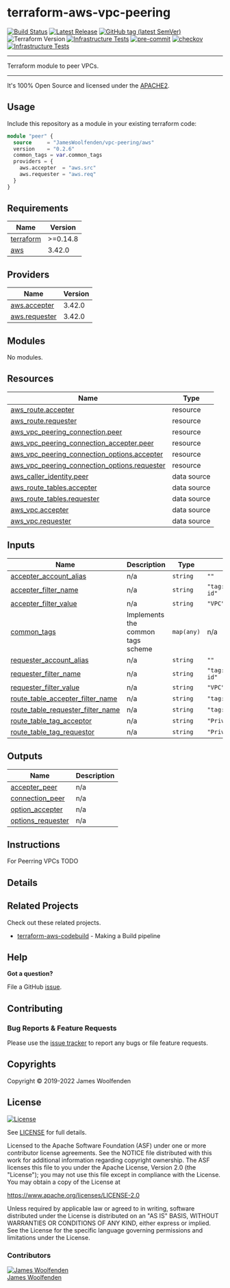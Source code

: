 # terraform-aws-vpc-peering

[![Build Status](https://github.com/JamesWoolfenden/terraform-aws-vpc-peering/workflows/Verify%20and%20Bump/badge.svg?branch=master)](https://github.com/JamesWoolfenden/terraform-aws-vpc-peering)
[![Latest Release](https://img.shields.io/github/release/JamesWoolfenden/terraform-aws-vpc-peering.svg)](https://github.com/JamesWoolfenden/terraform-aws-vpc-peering/releases/latest)
[![GitHub tag (latest SemVer)](https://img.shields.io/github/tag/JamesWoolfenden/terraform-aws-vpc-peering.svg?label=latest)](https://github.com/JamesWoolfenden/terraform-aws-vpc-peering/releases/latest)
![Terraform Version](https://img.shields.io/badge/tf-%3E%3D0.14.0-blue.svg)
[![Infrastructure Tests](https://www.bridgecrew.cloud/badges/github/JamesWoolfenden/terraform-aws-vpc-peering/cis_aws)](https://www.bridgecrew.cloud/link/badge?vcs=github&fullRepo=JamesWoolfenden%2Fterraform-aws-vpc-peering&benchmark=CIS+AWS+V1.2)
[![pre-commit](https://img.shields.io/badge/pre--commit-enabled-brightgreen?logo=pre-commit&logoColor=white)](https://github.com/pre-commit/pre-commit)
[![checkov](https://img.shields.io/badge/checkov-verified-brightgreen)](https://www.checkov.io/)
[![Infrastructure Tests](https://www.bridgecrew.cloud/badges/github/jameswoolfenden/terraform-aws-vpc-peering/general)](https://www.bridgecrew.cloud/link/badge?vcs=github&fullRepo=JamesWoolfenden%2Fterraform-aws-vpc-peering&benchmark=INFRASTRUCTURE+SECURITY)

---

Terraform module to peer VPCs.

---

It's 100% Open Source and licensed under the [APACHE2](LICENSE).

## Usage

Include this repository as a module in your existing terraform code:

```terraform
module "peer" {
  source     = "JamesWoolfenden/vpc-peering/aws"
  version    = "0.2.6"
  common_tags = var.common_tags
  providers = {
    aws.accepter  = "aws.src"
    aws.requester = "aws.req"
  }
}
```

<!-- BEGINNING OF PRE-COMMIT-TERRAFORM DOCS HOOK -->

## Requirements

| Name                                                                     | Version  |
| ------------------------------------------------------------------------ | -------- |
| <a name="requirement_terraform"></a> [terraform](#requirement_terraform) | >=0.14.8 |
| <a name="requirement_aws"></a> [aws](#requirement_aws)                   | 3.42.0   |

## Providers

| Name                                                                           | Version |
| ------------------------------------------------------------------------------ | ------- |
| <a name="provider_aws.accepter"></a> [aws.accepter](#provider_aws.accepter)    | 3.42.0  |
| <a name="provider_aws.requester"></a> [aws.requester](#provider_aws.requester) | 3.42.0  |

## Modules

No modules.

## Resources

| Name                                                                                                                                                       | Type        |
| ---------------------------------------------------------------------------------------------------------------------------------------------------------- | ----------- |
| [aws_route.accepter](https://registry.terraform.io/providers/hashicorp/aws/3.42.0/docs/resources/route)                                                    | resource    |
| [aws_route.requester](https://registry.terraform.io/providers/hashicorp/aws/3.42.0/docs/resources/route)                                                   | resource    |
| [aws_vpc_peering_connection.peer](https://registry.terraform.io/providers/hashicorp/aws/3.42.0/docs/resources/vpc_peering_connection)                      | resource    |
| [aws_vpc_peering_connection_accepter.peer](https://registry.terraform.io/providers/hashicorp/aws/3.42.0/docs/resources/vpc_peering_connection_accepter)    | resource    |
| [aws_vpc_peering_connection_options.accepter](https://registry.terraform.io/providers/hashicorp/aws/3.42.0/docs/resources/vpc_peering_connection_options)  | resource    |
| [aws_vpc_peering_connection_options.requester](https://registry.terraform.io/providers/hashicorp/aws/3.42.0/docs/resources/vpc_peering_connection_options) | resource    |
| [aws_caller_identity.peer](https://registry.terraform.io/providers/hashicorp/aws/3.42.0/docs/data-sources/caller_identity)                                 | data source |
| [aws_route_tables.accepter](https://registry.terraform.io/providers/hashicorp/aws/3.42.0/docs/data-sources/route_tables)                                   | data source |
| [aws_route_tables.requester](https://registry.terraform.io/providers/hashicorp/aws/3.42.0/docs/data-sources/route_tables)                                  | data source |
| [aws_vpc.accepter](https://registry.terraform.io/providers/hashicorp/aws/3.42.0/docs/data-sources/vpc)                                                     | data source |
| [aws_vpc.requester](https://registry.terraform.io/providers/hashicorp/aws/3.42.0/docs/data-sources/vpc)                                                    | data source |

## Inputs

| Name                                                                                                                                 | Description                       | Type       | Default                               | Required |
| ------------------------------------------------------------------------------------------------------------------------------------ | --------------------------------- | ---------- | ------------------------------------- | :------: |
| <a name="input_accepter_account_alias"></a> [accepter_account_alias](#input_accepter_account_alias)                                  | n/a                               | `string`   | `""`                                  |    no    |
| <a name="input_accepter_filter_name"></a> [accepter_filter_name](#input_accepter_filter_name)                                        | n/a                               | `string`   | `"tag:aws:cloudformation:logical-id"` |    no    |
| <a name="input_accepter_filter_value"></a> [accepter_filter_value](#input_accepter_filter_value)                                     | n/a                               | `string`   | `"VPC"`                               |    no    |
| <a name="input_common_tags"></a> [common_tags](#input_common_tags)                                                                   | Implements the common tags scheme | `map(any)` | n/a                                   |   yes    |
| <a name="input_requester_account_alias"></a> [requester_account_alias](#input_requester_account_alias)                               | n/a                               | `string`   | `""`                                  |    no    |
| <a name="input_requester_filter_name"></a> [requester_filter_name](#input_requester_filter_name)                                     | n/a                               | `string`   | `"tag:aws:cloudformation:logical-id"` |    no    |
| <a name="input_requester_filter_value"></a> [requester_filter_value](#input_requester_filter_value)                                  | n/a                               | `string`   | `"VPC"`                               |    no    |
| <a name="input_route_table_accepter_filter_name"></a> [route_table_accepter_filter_name](#input_route_table_accepter_filter_name)    | n/a                               | `string`   | `"tag:Name"`                          |    no    |
| <a name="input_route_table_requester_filter_name"></a> [route_table_requester_filter_name](#input_route_table_requester_filter_name) | n/a                               | `string`   | `"tag:Name"`                          |    no    |
| <a name="input_route_table_tag_acceptor"></a> [route_table_tag_acceptor](#input_route_table_tag_acceptor)                            | n/a                               | `string`   | `"PrivateRouteTable*"`                |    no    |
| <a name="input_route_table_tag_requestor"></a> [route_table_tag_requestor](#input_route_table_tag_requestor)                         | n/a                               | `string`   | `"PrivateRouteTable*"`                |    no    |

## Outputs

| Name                                                                                   | Description |
| -------------------------------------------------------------------------------------- | ----------- |
| <a name="output_accepter_peer"></a> [accepter_peer](#output_accepter_peer)             | n/a         |
| <a name="output_connection_peer"></a> [connection_peer](#output_connection_peer)       | n/a         |
| <a name="output_option_accepter"></a> [option_accepter](#output_option_accepter)       | n/a         |
| <a name="output_options_requester"></a> [options_requester](#output_options_requester) | n/a         |

<!-- END OF PRE-COMMIT-TERRAFORM DOCS HOOK -->

## Instructions

For Peerring VPCs TODO

## Details

## Related Projects

Check out these related projects.

- [terraform-aws-codebuild](https://github.com/jameswoolfenden/terraform-aws-codebuild) - Making a Build pipeline

## Help

**Got a question?**

File a GitHub [issue](https://github.com/jameswoolfenden/terraform-aws-vpc-peering/issues).

## Contributing

### Bug Reports & Feature Requests

Please use the [issue tracker](https://github.com/jameswoolfenden/terraform-aws-vpc-peering/issues) to report any bugs or file feature requests.

## Copyrights

Copyright © 2019-2022 James Woolfenden

## License

[![License](https://img.shields.io/badge/License-Apache%202.0-blue.svg)](https://opensource.org/licenses/Apache-2.0)

See [LICENSE](LICENSE) for full details.

Licensed to the Apache Software Foundation (ASF) under one
or more contributor license agreements. See the NOTICE file
distributed with this work for additional information
regarding copyright ownership. The ASF licenses this file
to you under the Apache License, Version 2.0 (the
"License"); you may not use this file except in compliance
with the License. You may obtain a copy of the License at

<https://www.apache.org/licenses/LICENSE-2.0>

Unless required by applicable law or agreed to in writing,
software distributed under the License is distributed on an
"AS IS" BASIS, WITHOUT WARRANTIES OR CONDITIONS OF ANY
KIND, either express or implied. See the License for the
specific language governing permissions and limitations
under the License.

### Contributors

[![James Woolfenden][jameswoolfenden_avatar]][jameswoolfenden_homepage]<br/>[James Woolfenden][jameswoolfenden_homepage]

[jameswoolfenden_homepage]: https://github.com/jameswoolfenden
[jameswoolfenden_avatar]: https://github.com/jameswoolfenden.png?size=150
[github]: https://github.com/jameswoolfenden
[linkedin]: https://www.linkedin.com/in/jameswoolfenden/
[twitter]: https://twitter.com/JimWoolfenden
[share_twitter]: https://twitter.com/intent/tweet/?text=terraform-aws-vpc-peering&url=https://github.com/jameswoolfenden/terraform-aws-vpc-peering
[share_linkedin]: https://www.linkedin.com/shareArticle?mini=true&title=terraform-aws-vpc-peering&url=https://github.com/jameswoolfenden/terraform-aws-vpc-peering
[share_reddit]: https://reddit.com/submit/?url=https://github.com/jameswoolfenden/terraform-aws-vpc-peering
[share_facebook]: https://facebook.com/sharer/sharer.php?u=https://github.com/jameswoolfenden/terraform-aws-vpc-peering
[share_email]: mailto:?subject=terraform-aws-vpc-peering&body=https://github.com/jameswoolfenden/terraform-aws-vpc-peering
